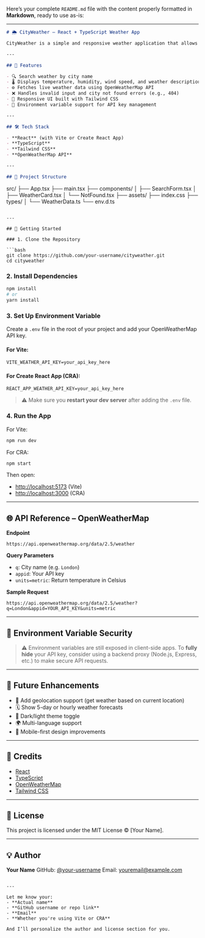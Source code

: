 Here’s your complete `README.md` file with the content properly formatted in **Markdown**, ready to use as-is:

---

```markdown
# 🌦️ CityWeather – React + TypeScript Weather App

CityWeather is a simple and responsive weather application that allows users to search for real-time weather information by city name. Built with React, TypeScript, Tailwind CSS, and OpenWeatherMap API.

---

## 🚀 Features

- 🔍 Search weather by city name  
- 🌡️ Displays temperature, humidity, wind speed, and weather description  
- ⚙️ Fetches live weather data using OpenWeatherMap API  
- ❌ Handles invalid input and city not found errors (e.g., 404)  
- 🎨 Responsive UI built with Tailwind CSS  
- 🔐 Environment variable support for API key management  

---

## 🛠️ Tech Stack

- **React** (with Vite or Create React App)  
- **TypeScript**  
- **Tailwind CSS**  
- **OpenWeatherMap API**

---

## 📂 Project Structure

```

src/
├── App.tsx
├── main.tsx
├── components/
│   ├── SearchForm.tsx
│   ├── WeatherCard.tsx
│   └── NotFound.tsx
├── assets/
├── index.css
├── types/
│   └── WeatherData.ts
└── env.d.ts

````

---

## 🔧 Getting Started

### 1. Clone the Repository

```bash
git clone https://github.com/your-username/cityweather.git
cd cityweather
````

### 2. Install Dependencies

```bash
npm install
# or
yarn install
```

### 3. Set Up Environment Variable

Create a `.env` file in the root of your project and add your OpenWeatherMap API key.

#### For **Vite**:

```env
VITE_WEATHER_API_KEY=your_api_key_here
```

#### For **Create React App (CRA)**:

```env
REACT_APP_WEATHER_API_KEY=your_api_key_here
```

> ⚠️ Make sure you **restart your dev server** after adding the `.env` file.

### 4. Run the App

For Vite:

```bash
npm run dev
```

For CRA:

```bash
npm start
```

Then open:

* [http://localhost:5173](http://localhost:5173) (Vite)
* [http://localhost:3000](http://localhost:3000) (CRA)

---

## 🌐 API Reference – OpenWeatherMap

**Endpoint**

```
https://api.openweathermap.org/data/2.5/weather
```

**Query Parameters**

* `q`: City name (e.g. `London`)
* `appid`: Your API key
* `units=metric`: Return temperature in Celsius

**Sample Request**

```
https://api.openweathermap.org/data/2.5/weather?q=London&appid=YOUR_API_KEY&units=metric
```

---

## 🔐 Environment Variable Security

> ⚠️ Environment variables are still exposed in client-side apps.
> To **fully hide** your API key, consider using a backend proxy (Node.js, Express, etc.) to make secure API requests.

---

## 📌 Future Enhancements

* 📍 Add geolocation support (get weather based on current location)
* 🗓️ Show 5-day or hourly weather forecasts
* 🌙 Dark/light theme toggle
* 🌍 Multi-language support
* 📱 Mobile-first design improvements

---

## 🙌 Credits

* [React](https://reactjs.org/)
* [TypeScript](https://www.typescriptlang.org/)
* [OpenWeatherMap](https://openweathermap.org/)
* [Tailwind CSS](https://tailwindcss.com/)

---

## 📄 License

This project is licensed under the MIT License © \[Your Name].

---

## 💡 Author

**Your Name**
GitHub: [@your-username](https://github.com/your-username)
Email: [youremail@example.com](mailto:youremail@example.com)

```

---

Let me know your:
- **Actual name**
- **GitHub username or repo link**
- **Email**
- **Whether you're using Vite or CRA**

And I’ll personalize the author and license section for you.
```
